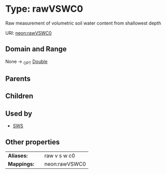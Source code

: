 
# Type: rawVSWC0


Raw measurement of volumetric soil water content from shallowest depth

URI: [neon:rawVSWC0](https://data.neonscience.org/rawVSWC0)


## Domain and Range

None ->  <sub>OPT</sub> [Double](types/Double.md)

## Parents


## Children


## Used by

 * [SWS](SWS.md)

## Other properties

|  |  |  |
| --- | --- | --- |
| **Aliases:** | | raw v s w c0 |
| **Mappings:** | | neon:rawVSWC0 |

